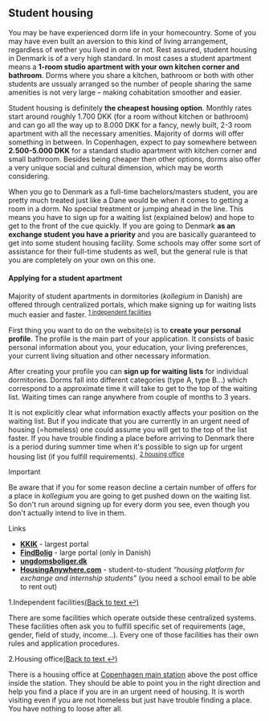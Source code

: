 ## Student housing

You may be have experienced dorm life in your homecountry. Some of you may have even built an aversion to this kind of living arrangement, regardless of wether you lived in one or not. Rest assured, student housing in Denmark is of a very high standard. In most cases a student apartment means a **1-room studio apartment with your own kitchen corner and bathroom**. Dorms where you share a kitchen, bathroom or both with other students are ussualy arranged so the number of people sharing the same amenities is not very large – making cohabitation smoother and easier.

Student housing is definitely **the cheapest housing option**. Monthly rates start around roughly 1.700 DKK (for a room without kitchen or bathroom) and can go all the way up to 8.000 DKK for a fancy, newly built, 2-3 room apartment with all the necessary amenities. Majority of dorms will offer something in between. In Copenhagen, expect to pay somewhere between **2.500-5.000 DKK** for a standard studio apartment with kitchen corner and small bathroom. Besides being cheaper then other options, dorms also offer a very unique social and cultural dimension, which may be worth considering.

When you go to Denmark as a full-time bachelors/masters student, you are pretty much treated just like a Dane would be when it comes to getting a room in a dorm. No special treatment or jumping ahead in the line. This means you have to sign up for a waiting list (explained below) and hope to get to the front of the cue quickly. If you are going to Denmark **as an exchange student you have a priority** and you are basically guaranteed to get into some student housing facility. Some schools may offer some sort of assistance for their full-time students as well, but the general rule is that you are completely on your own on this one.

#### Applying for a student apartment
Majority of student apartments in dormitories (*kollegium* in Danish) are offered through centralized portals, which make signing up for waiting lists much easier and faster. <sup id="facilities-anchor"><a href="#facilities" class="footnote-ref">1&nbsp;independent facilities</a></sup>

First thing you want to do on the website(s) is to **create your personal profile**. The profile is the main part of your application. It consists of basic personal information about you, your education, your living preferences, your current living situation and other necessary information.

After creating your profile you can **sign up for waiting lists** for individual dormitories. Dorms fall into different categories (type A, type B…) which correspond to a approximate time it will take to get to the top of the waiting list. Waiting times can range anywhere from couple of months to 3 years.

It is not explicitly clear what information exactly affects your position on the waiting list. But if you indicate that you are currently in an urgent need of housing (=homeless) one could assume you will get to the top of the list faster. If you have trouble finding a place before arriving to Denmark there is a period during summer time when it's possible to sign up for urgent housing list (if you fulfill requirements). <sup id="housing-office-anchor"><a href="#housing-office" class="footnote-ref">2&nbsp;housing office</a></sup>

<div class="box important">
<div class="box-title"><i class="icon-important"></i>Important</div>
<p>Be aware that if you for some reason decline a certain number of offers for a place in <em>kollegium</em> you are going to get pushed down on the waiting list. So don't run around signing up for every dorm you see, even though you don't actually intend to live in them.</p>
</div>

<div class="box links">
<div class="box-title"><i class="icon-link"></i>Links</div>
<ul>
<li><a href="http://www.kollegierneskontor.dk" target="_blank"><b>KKIK</b></a> - largest portal</li>
<li><a href="http://www.findbolig.nu" target="_blank"><b>FindBolig</b></a>  - large portal (only in Danish) </li>
<li><a href="http://www.ungdomsboliger.dk/?id=navigationskort&lang=en" target="_blank"><b>ungdomsboliger.dk</b></a></li>
<li><a href="http://www.housinganywhere.com/" target="_blank"><b>HousingAnywhere.com</b></a> - student-to-student <em>“housing platform for exchange and internship students”</em> (you need a school email to be able to rent out) </li>
</ul>
</div>

<div class="footnotes">

<div id="facilities" class="footnote">
<div class="footnote-header"><span class="footnote-counter">1.</span>Independent facilities<a href="#facilities-anchor" rev="footnote" class="footnote-backref">(Back to text &#8617;)</a></div>
<p>There are some facilities which operate outside these centralized systems. These facilities often ask you to fulfill specific set of requirements (age, gender, field of study, income…). Every one of those facilities has their own rules and application procedures.</p>
</div>

<div id="housing-office" class="footnote">
<div class="footnote-header"><span class="footnote-counter">2.</span>Housing office<a href="#housing-office-anchor" rev="footnote" class="footnote-backref">(Back to text &#8617;)</a></div>
<p>There is a housing office at <a href="http://maps.google.com/maps?q=K%C3%B8benhavns+Hovedbaneg%C3%A5rd,+Copenhagen,+Denmark&hl=en&ie=UTF8&ll=55.672478,12.563853&spn=0.014012,0.038581&sll=55.672962,12.563853&sspn=0.014012,0.038581&hq=K%C3%B8benhavns+Hovedbaneg%C3%A5rd,+Copenhagen,+Denmark&t=m&z=15" target="_blank">Copenhagen main station</a> above the post office inside the station. They should be able to point you in the right direction and help you find a place if you are in an urgent need of housing. It is worth visiting even if you are not homeless but just have trouble finding a place. You have nothing to loose after all.</p>
</div>

</div>

[^facilities]: There are some facilities which operate outside these centralized systems. These facilities often ask you to fulfill specific set of requirements (age, gender, field of study, income…). Every one of those facilities has their own rules and application procedures.

[^housing-office]: There is a housing office at <a href="http://maps.google.com/maps?q=K%C3%B8benhavns+Hovedbaneg%C3%A5rd,+Copenhagen,+Denmark&hl=en&ie=UTF8&ll=55.672478,12.563853&spn=0.014012,0.038581&sll=55.672962,12.563853&sspn=0.014012,0.038581&hq=K%C3%B8benhavns+Hovedbaneg%C3%A5rd,+Copenhagen,+Denmark&t=m&z=15" target="_blank">Copenhagen main station</a> above the post office inside the station. They should be able to point you in the right direction and help you find a place if you are in an urgent need of housing. It is worth visiting even if you are not homeless but just have trouble finding a place. You have nothing to loose.
